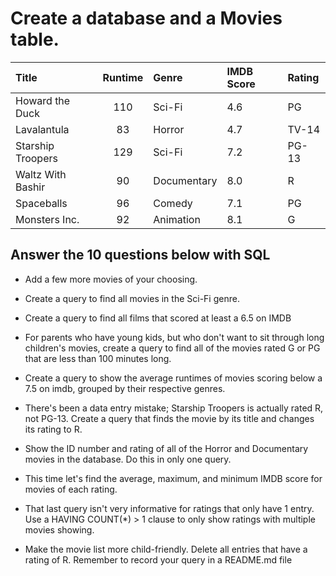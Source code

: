 # Create a database and a Movies table.

|Title	| Runtime	| Genre	| IMDB Score|	Rating|
|:------|:--------:|:-----|:----------|:-------|
|Howard the Duck|	110|	Sci-Fi|	4.6|	PG
Lavalantula| 83|	Horror|	4.7|	TV-14
Starship Troopers|	129|	Sci-Fi|	7.2|	PG-13
Waltz With Bashir|	90|	Documentary|	8.0|	R
Spaceballs|	96|	Comedy|	7.1|	PG
Monsters Inc.|	92|	Animation|	8.1|	G

## Answer the 10 questions below with SQL

- Add a few more movies of your choosing.

- Create a query to find all movies in the Sci-Fi genre.

- Create a query to find all films that scored at least a 6.5 on IMDB

- For parents who have young kids, but who don't want to sit through long children's movies, create a query to find all of the movies rated G or PG that are less than 100 minutes long.

- Create a query to show the average runtimes of movies scoring below a 7.5 on imdb, grouped by their respective genres.

- There's been a data entry mistake; Starship Troopers is actually rated R, not PG-13. Create a query that finds the movie by its title and changes its rating to R.

- Show the ID number and rating of all of the Horror and Documentary movies in the database. Do this in only one query.

- This time let's find the average, maximum, and minimum IMDB score for movies of each rating.

- That last query isn't very informative for ratings that only have 1 entry. Use a HAVING COUNT(*) > 1 clause to only show ratings with multiple movies showing.

- Make the movie list more child-friendly. Delete all entries that have a rating of R. Remember to record your query in a README.md file
